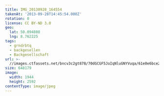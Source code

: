 ```yaml
---
title: IMG_20130928_164554
takenAt: '2013-09-28T14:45:54.000Z'
rotation: 0
license: CC BY-ND 3.0
geo:
  lat: 50.094888
  lng: 8.762225
tags:
  - grndrbtq
  - backgesellen
  - Backgesellschaft
url: >-
  //images.ctfassets.net/bncv3c2gt878/70dGCGF5JoIqNluGNYVuqa/61e0e6bce2926c33e9ce27359188f696/img_20130928_164554_10015279686_o
size: 648179
image:
  width: 1944
  height: 2592
contentType: image/jpeg
---
```


